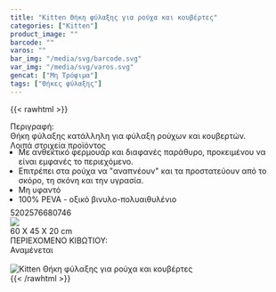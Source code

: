 ```yaml
---
title: "Kitten Θήκη φύλαξης για ρούχα και κουβέρτες"
categories: ["Kitten"]
product_image: ""
barcode: ""
varos: ""
bar_img: "/media/svg/barcode.svg"
var_img: "/media/svg/varos.svg"
gencat: ["Μη Τρόφιμα"]
tags: ["Θήκες φύλαξης"]
---
```

{{< rawhtml >}}

<div class="sload236"><div class="product"><div id="sistatika">Περιγραφή:</div><div class="alltext">Θήκη φύλαξης κατάλληλη για φύλαξη ρούχων και κουβερτών.</div><div id="loipa">Λοιπά στοιχεία προϊόντος</div><div class="alltext"><ul style="padding:0 15px;margin:-5px 0 -10px 0"><li>Με ανθεκτικό φερμουάρ και διαφανές παράθυρο, προκειμένου να είναι εμφανές το περιεχόμενο.</li><li>Επιτρέπει στα ρούχα να "αναπνέουν" και τα προστατεύουν από το σκόρο, τη σκόνη και την υγρασία.</li><li>Μη υφαντό</li><li>100% PEVA - οξικό βινυλο-πολυαιθυλένιο</li></ul><br></div><div id="barcode"><div id="barimage1"></div><span id="bartext">5202576680746</span></div><div id="varos"><div id="varosimage" style="margin:0"><img src="https://sites.google.com/site/sklplfiles/files/dim3.png"></div><span id="varostext">60 X 45 X 20 cm</span></div><div id="kivotio">ΠΕΡΙΕΧΟΜΕΝΟ ΚΙΒΩΤΙΟΥ:<br>Αναμένεται</div><br><div class="pimg"><img alt="Kitten Θήκη φύλαξης για ρούχα και κουβέρτες" title="Kitten Θήκη φύλαξης για ρούχα και κουβέρτες" src="/media/images/kitten-thhkh-fylakshs-gia-rouxa-kai-koubertes.jpg"></div></div></div>
{{< /rawhtml >}}


